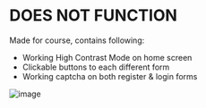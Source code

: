 # DOES NOT FUNCTION

Made for course, contains following:

- Working High Contrast Mode on home screen
- Clickable buttons to each different form
- Working captcha on both register & login forms

![image](https://user-images.githubusercontent.com/23132897/172506022-7b844bbe-989b-43e2-993c-c60ab4f0f30b.png)
